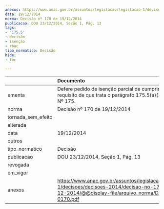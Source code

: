 ```yaml
---
anexos: https://www.anac.gov.br/assuntos/legislacao/legislacao-1/decisoes/decisoes-2014/decisao-no-170-de-19-12-2014/@@display-file/arquivo_norma/DA2014-0170.pdf
data: 19/12/2014
norma: Decisão nº 170 de 19/12/2014
publicacao: DOU 23/12/2014, Seção 1, Pág. 13
tags:
- '175.5'
- decisão
- isenção
- rbac
tipo_normatico: Decisão
hide: 
- toc 
 
---
```


|                    | Documento                                                                                                                                                 |
|:-------------------|:----------------------------------------------------------------------------------------------------------------------------------------------------------|
| ementa             | Defere pedido de isenção parcial de cumprimento do requisito de que trata o parágrafo 175.5(a)(1) do RBAC Nº 175.                                         |
| norma              | Decisão nº 170 de 19/12/2014                                                                                                                              |
| tornada_sem_efeito |                                                                                                                                                           |
| alterada           |                                                                                                                                                           |
| data               | 19/12/2014                                                                                                                                                |
| outros             |                                                                                                                                                           |
| tipo_normatico     | Decisão                                                                                                                                                   |
| publicacao         | DOU 23/12/2014, Seção 1, Pág. 13                                                                                                                          |
| revogada           |                                                                                                                                                           |
| em_vigor           |                                                                                                                                                           |
| anexos             | https://www.anac.gov.br/assuntos/legislacao/legislacao-1/decisoes/decisoes-2014/decisao-no-170-de-19-12-2014/@@display-file/arquivo_norma/DA2014-0170.pdf |